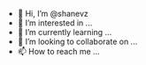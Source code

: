 - 👋 Hi, I’m @shanevz
- 👀 I’m interested in ...
- 🌱 I’m currently learning ...
- 💞️ I’m looking to collaborate on ...
- 📫 How to reach me ...

<!---
shanevz/shanevz is a ✨ special ✨ repository because its `README.md` (this file) appears on your GitHub profile.
You can click the Preview link to take a look at your changes.
--->

